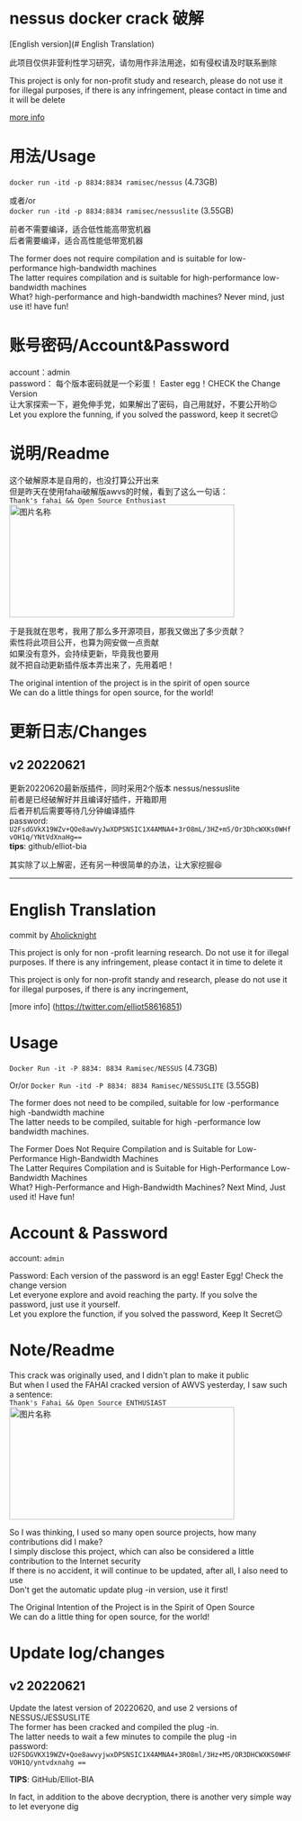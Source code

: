 # nessus docker crack 破解
[English version](# English Translation)

此项目仅供非营利性学习研究，请勿用作非法用途，如有侵权请及时联系删除

This project is only for non-profit study and research, please do not use it for illegal purposes, if there is any infringement, please contact in time and it will be delete

[more info](https://twitter.com/Elliot58616851)

# 用法/Usage
`docker run -itd -p 8834:8834 ramisec/nessus`   (4.73GB)

或者/or  
`docker run -itd -p 8834:8834 ramisec/nessuslite` (3.55GB)

前者不需要编译，适合低性能高带宽机器  
后者需要编译，适合高性能低带宽机器

The former does not require compilation and is suitable for low-performance high-bandwidth machines  
The latter requires compilation and is suitable for high-performance low-bandwidth machines  
What? high-performance and high-bandwidth machines? Never mind, just use it! have fun!

# 账号密码/Account&Password
account：admin  
password： 每个版本密码就是一个彩蛋！ Easter egg！CHECK the Change Version   
让大家探索一下，避免伸手党，如果解出了密码，自己用就好，不要公开哟😉  
Let you explore the funning, if you solved the password, keep it secret😉

# 说明/Readme
这个破解原本是自用的，也没打算公开出来    
但是昨天在使用fahai破解版awvs的时候，看到了这么一句话：  
`Thank's fahai && Open Source Enthusiast `  
 <img src="https://user-images.githubusercontent.com/40572216/174698816-440d4969-f9d6-4c7d-982c-9af9c4a3e875.png" width = "400" height = "200" alt="图片名称" align=center />
 
于是我就在思考，我用了那么多开源项目，那我又做出了多少贡献？    
索性将此项目公开，也算为网安做一点贡献    
如果没有意外，会持续更新，毕竟我也要用    
就不把自动更新插件版本弄出来了，先用着吧！  

The original intention of the project is in the spirit of open source    
We can do a little things for open source, for the world!  

# 更新日志/Changes

## v2 20220621
更新20220620最新版插件，同时采用2个版本 nessus/nessuslite  
前者是已经破解好并且编译好插件，开箱即用    
后者开机后需要等待几分钟编译插件    
password:   
`U2FsdGVkX19WZv+QOe8awVyJwXDPSNSIC1X4AMNA4+3rO8mL/3HZ+mS/Or3DhcWXKs0WHfvOH1q/YNtVdXnaHg==`  
__tips__: github/elliot-bia  

其实除了以上解密，还有另一种很简单的办法，让大家挖掘😆

---

# English Translation
commit by [Aholicknight](https://github.com/Aholicknight)

This project is only for non -profit learning research. Do not use it for illegal purposes. If there is any infringement, please contact it in time to delete it

This project is only for non-profit standy and research, please do not use it for illegal purposes, if there is any incringement,

[more info] (https://twitter.com/elliot58616851)

# Usage

`Docker Run -it -P 8834: 8834 Ramisec/NESSUS` (4.73GB)

Or/or
`Docker Run -itd -P 8834: 8834 Ramisec/NESSUSLITE` (3.55GB)

The former does not need to be compiled, suitable for low -performance high -bandwidth machine  
The latter needs to be compiled, suitable for high -performance low bandwidth machines.  

The Former Does Not Require Compilation and is Suitable for Low-Performance High-Bandwidth Machines  
The Latter Requires Compilation and is Suitable for High-Performance Low-Bandwidth Machines  
What? High-Performance and High-Bandwidth Machines? Next Mind, Just used it! Have fun!

# Account & Password

account: `admin`

Password: Each version of the password is an egg! Easter Egg! Check the change version  
Let everyone explore and avoid reaching the party. If you solve the password, just use it yourself.  
Let you explore the function, if you solved the password, Keep It Secret😉

# Note/Readme

This crack was originally used, and I didn't plan to make it public  
But when I used the FAHAI cracked version of AWVS yesterday, I saw such a sentence:  
`Thank's Fahai && Open Source ENTHUSIAST`  
 <img src="https://user-images.githubusercontent.com/40572216/174698816-440d4969-f9d6-4c7d-982c-9af9c4a3e875.png" width = "400" height = "200" alt="图片名称" align=center />
 
So I was thinking, I used so many open source projects, how many contributions did I make?  
I simply disclose this project, which can also be considered a little contribution to the Internet security  
If there is no accident, it will continue to be updated, after all, I also need to use  
Don't get the automatic update plug -in version, use it first!  

The Original Intention of the Project is in the Spirit of Open Source  
We can do a little thing for open source, for the world!  

# Update log/changes

## v2 20220621

Update the latest version of 20220620, and use 2 versions of NESSUS/JESSUSLITE  
The former has been cracked and compiled the plug -in.  
The latter needs to wait a few minutes to compile the plug -in  
password:  
`U2FSDGVKX19WZV+Qoe8awvyjwxDPSNSIC1X4AMNA4+3RO8ml/3Hz+MS/OR3DHCWXKS0WHFVOH1Q/yntvdxnahg ==`  

__TIPS__: GitHub/Elliot-BIA

In fact, in addition to the above decryption, there is another very simple way to let everyone dig
